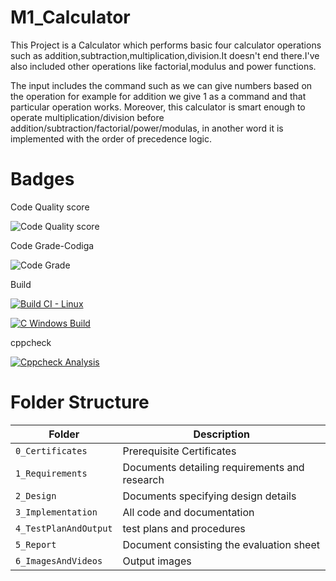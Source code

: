 # M1_Calculator

This Project is a Calculator which performs basic four calculator operations such as addition,subtraction,multiplication,division.It doesn't end there.I've also included other operations like factorial,modulus and power functions.

The input includes the command such as we can give numbers based on the operation for example for addition we give 1 as a command and that particular operation works. Moreover, this calculator is smart enough to operate multiplication/division before addition/subtraction/factorial/power/modulas, in another word it is implemented with the order of precedence logic.

# Badges

Code Quality score

![Code Quality score](https://api.codiga.io/project/32511/score/svg)

Code Grade-Codiga

![Code Grade](https://api.codiga.io/project/32511/status/svg)

Build

[![Build CI - Linux](https://github.com/Gnanesh45/M1_Calculator/actions/workflows/c-cpp.yml/badge.svg)](https://github.com/Gnanesh45/M1_Calculator/actions/workflows/c-cpp.yml)

[![C Windows Build](https://github.com/Gnanesh45/M1_Calculator/actions/workflows/c-cpp(2).yml/badge.svg)](https://github.com/Gnanesh45/M1_Calculator/actions/workflows/c-cpp(2).yml)

cppcheck

[![Cppcheck Analysis](https://github.com/Gnanesh45/M1_Calculator/actions/workflows/c-cpp(3).yml/badge.svg)](https://github.com/Gnanesh45/M1_Calculator/actions/workflows/c-cpp(3).yml)


# Folder Structure
Folder             | Description
-------------------| -----------------------------------------
`0_Certificates`   |Prerequisite Certificates
`1_Requirements`   | Documents detailing requirements and research
`2_Design`         | Documents specifying design details
`3_Implementation` | All code and documentation
`4_TestPlanAndOutput`      |test plans and procedures
`5_Report`         |Document consisting the evaluation sheet
`6_ImagesAndVideos`  | Output images 
